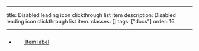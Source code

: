 <!--
 *              © 2025 Visa
 *
 * Licensed under the Apache License, Version 2.0 (the "License");
 * you may not use this file except in compliance with the License.
 * You may obtain a copy of the License at
 *
 *         http://www.apache.org/licenses/LICENSE-2.0
 *
 * Unless required by applicable law or agreed to in writing, software
 * distributed under the License is distributed on an "AS IS" BASIS,
 * WITHOUT WARRANTIES OR CONDITIONS OF ANY KIND, either express or implied.
 * See the License for the specific language governing permissions and
 * limitations under the License.
 *
 -->

---

title: Disabled leading icon clickthrough list item
description: Disabled leading icon clickthrough list item.
classes: []
tags: ["docs"]
order: 16

---

<ul style="max-inline-size: 343px;">
    <li class="v-surface v-p-0">
        <a href="./list-item" tabIndex="-1" aria-disabled="true" role="link" class="v-button v-button-tertiary v-flex v-align-items-center v-justify-content-between v-typography-label-large v-pl-8 v-pr-4 v-py-6" style="--v-button-default-border-radius: 0px; min-block-size: 64px;">
            <div class="v-flex v-align-items-center v-gap-8">
                <svg class="v-icon-generic v-icon-low" height="24" viewbox="0 0 24 24" width="24">
                    <use href="#generic-security-protection-low">
                    </use>
                </svg>
                Item label
            </div>
            <svg aria-hidden="true" class="v-icon v-icon-visa v-icon-tiny" focusable="false" viewbox="0 0 16 16">
                <use href="#visa-chevron-right-tiny">
                </use>
            </svg>
        </a>
    </li>
</ul>
